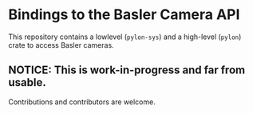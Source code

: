 # Bindings to the Basler Camera API

This repository contains a lowlevel (`pylon-sys`) and a high-level (`pylon`) crate to access Basler cameras.

## **NOTICE:** This is work-in-progress and far from usable.

Contributions and contributors are welcome.